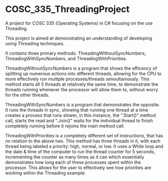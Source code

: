 # COSC_335_ThreadingProject
A project for COSC 335 (Operating Systems) in C# focusing on the use Threading.

This project is aimed at demonstrating an understanding of developing using Threading techniques.

It contains three primary methods: ThreadingWithoutSyncNumbers, ThreadingWithSyncNumbers, and ThreadingWithPriorities.

ThreadingWithoutSyncNumbers is a program that shows the efficency of splitting up numerous actions into different threads, allowing for the CPU to more effectively run multiple processes/threads simoultaniously. This method starts all 5 threads at relatively the same time, to demonstrate the threads running whenever the processor will allow them to, without worry for the other threads.

ThreadingWithSyncNumbers is a program that demonstrates the opposite. It runs the threads in sync, showing that running one thread at a time creates a process that runs slower, in this instance, the ".Start()" method call, starts the read and ".Join()" waits for the individual thread to finish completely running before it rejoins the main method call.

ThreadingWithPriorities is a completely different set of instructions, that has no relation to the above two. This method has three threads in it, with each thread being labeled a priority: high, normal, or low. It uses a While loop and the date & time of the computer to run the thread counter for 5 seconds, incrementing the counter as many times as it can which essentially demonstrates how long each of these processes spent within the processor. This allows for the user to effectively see how priorities are working within the Threading example.


